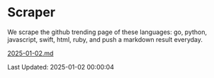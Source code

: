 # Scraper

We scrape the github trending page of these languages: go, python, javascript, swift, html, ruby, and push a markdown result everyday.

[2025-01-02.md](https://github.com/henson/Scraper/blob/master/2025-01-02.md)

Last Updated: 2025-01-02 00:00:04